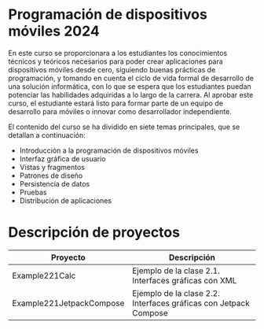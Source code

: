 # Programación de dispositivos móviles 2024
En este curso se proporcionara a los estudiantes los conocimientos técnicos y teóricos necesarios para poder crear aplicaciones para dispositivos móviles desde cero, siguiendo buenas prácticas de programación, y tomando en cuenta el ciclo de vida formal de desarrollo de una solución informática, con lo que se espera que los estudiantes puedan potenciar las habilidades adquiridas a lo largo de la carrera. Al aprobar este curso, el estudiante estará listo para formar parte de un equipo de desarrollo para móviles o innovar como desarrollador independiente.

El contenido del curso se ha dividido en siete temas principales, que se detallan a continuación: 
* Introducción a la programación de dispositivos móviles
* Interfaz gráfica de usuario
* Vistas y fragmentos
* Patrones de diseño
* Persistencia de datos
* Pruebas
* Distribución de aplicaciones

# Descripción de proyectos
| Proyecto | Descripción |
|----------|----------|
| Example221Calc    | Ejemplo de la clase 2.1. Interfaces gráficas con XML   |
| Example221JetpackCompose    | Ejemplo de la clase 2.2. Interfaces gráficas con Jetpack Compose   |
